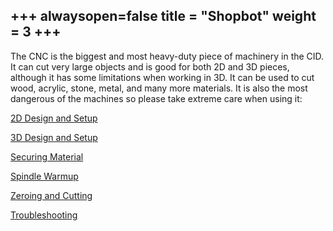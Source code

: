 +++
alwaysopen=false
title = "Shopbot"
weight = 3
+++
---
The CNC is the biggest and most heavy-duty piece of machinery in the CID. It can cut very large objects and is good for both 2D and 3D pieces, although it has some limitations when working in 3D. It can be used to cut wood, acrylic, stone, metal, and many more materials. It is also the most dangerous of the machines so please take extreme care when using it:

[2D Design and Setup](https://cid.friendscentral.org/cnc/2d-cutting/index.html)

[3D Design and Setup](https://cid.friendscentral.org/cnc/3d-cutting/index.html)

[Securing Material](https://cid.friendscentral.org/cnc/securing/index.html)

[Spindle Warmup](https://cid.friendscentral.org/cnc/warmup/index.html)

[Zeroing and Cutting](https://cid.friendscentral.org/cnc/cutting/index.html)

[Troubleshooting](https://cid.friendscentral.org/cnc/troubleshooting/index.html)
